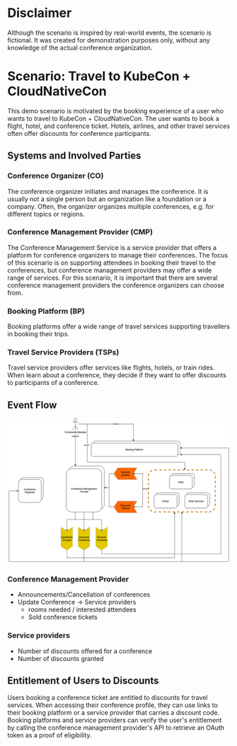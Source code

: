 # Disclaimer

Although the scenario is inspired by real-world events, the scenario is 
fictional. It was created for demonstration purposes only, without any 
knowledge of the actual conference organization.

# Scenario: Travel to KubeCon + CloudNativeCon

This demo scenario is motivated by the booking experience of a user who wants to
travel to KubeCon + CloudNativeCon. The user wants to book a flight, hotel, and
conference ticket. Hotels, airlines, and other travel services often offer 
discounts for conference participants. 

## Systems and Involved Parties

### Conference Organizer (CO)

The conference organizer initiates and manages the conference. It is usually 
not a single person but an organization like a foundation or a company. 
Often, the organizer organizes multiple conferences, e.g. for different 
topics or regions.

### Conference Management Provider (CMP)

The Conference Management Service is a service provider that offers a 
platform for conference organizers to manage their conferences. The focus of 
this scenario is on supporting attendees in booking their travel to the 
conferences, but conference management providers may offer a wide range of 
services.
For this scenario, it is important that there are several conference 
management providers the conference organizers can choose from. 

### Booking Platform (BP)

Booking platforms offer a wide range of travel services supporting 
travellers in booking their trips. 

### Travel Service Providers (TSPs)

Travel service providers offer services like flights, hotels, or train rides.
When learn about a conference, they decide if they want to offer discounts 
to participants of a conference. 

## Event Flow

![Overview](overview.png)

### Conference Management Provider
    
* Announcements/Cancellation of conferences
* Update Conference -> Service providers 
  * rooms needed / interested attendees
  * Sold conference tickets
    
### Service providers
* Number of discounts offered for a conference
* Number of discounts granted

## Entitlement of Users to Discounts

Users booking a conference ticket are entitled to discounts for travel 
services. When accessing their conference profile, they can use links to 
their booking platform or a service provider that carries a discount code. 
Booking platforms and service providers can verify the user's entitlement by 
calling the conference management provider's API to retrieve an OAuth token 
as a proof of eligibility.  
